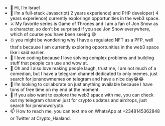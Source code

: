 - 👋 Hi, I’m Israel
- 🌱 I’m a full-stack Javascript( 2 years experience) and PHP developer( 4 years experience) currently exploringn opportunities in the web3 space.
- ⚔️ My favorite series is Game of Thrones and I am a fan of Jon Snow as a character, so don't be surprised if you see Jon Snow everywhere, which of course you have been seeing 😅
- ☃️ you might be wondering why I have a regulated NFT as a PFP, well that's because I am currently exploring opportunities in the web3 space like i said earlier.
- 👀 I love coding because I love solving complex problems and building stuff that people can use and wow at.
- 🤩 Oh and I also love making people laugh, trust me, I am not much of a comedian, but I have a telegram channel dedicated to only memes, just search for jonsnowmemes on telegram and have a nice day😂😂
- 💞️ I’m looking to collaborate on just anything available because I have tons of free time on my end at the moment.
- 🧭 If you also want to explore the web3 space with me, you can check out my telegram channel just for crypto updates and airdrops, just search for jonsnowcrypto.
- 📫 How to reach me, you can text me on WhatsApp at +2348145362848 or Twitter at Crypto_Haaland.

<!---
Jonsnow-olah/Jonsnow-olah is a ✨ special ✨ repository because its `README.md` (this file) appears on your GitHub profile.
You can click the Preview link to take a look at your changes.
--->
